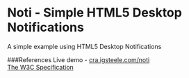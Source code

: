 Noti - Simple HTML5 Desktop Notifications
===========

A simple example using HTML5 Desktop Notifications


###References
Live demo - [cra.igsteele.com/noti](http://cra.igsteele.com/noti/)
<br/>
[The W3C Specification](http://www.w3.org/TR/notifications/)